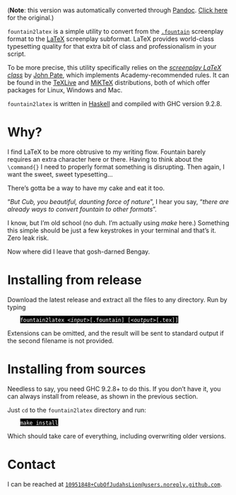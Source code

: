 (**Note**: this version was automatically converted through
[Pandoc](https://pandoc.org/).
[Click here](https://docs.google.com/viewer?url=https://raw.githubusercontent.com/CubOfJudahsLion/fountain2latex/master/README.pdf) for the original.)



`fountain2latex` is a simple utility to convert from the
[`.fountain`](https://fountain.io/) screenplay format to the
[LaTeX](https://www.latex-project.org/) screenplay subformat. LaTeX
provides world-class typesetting quality for that extra bit of class and
professionalism in your script.

To be more precise, this utility specifically relies on the *[screenplay
LaTeX class](https://www.ctan.org/pkg/screenplay)* by [John
Pate](http://dvc.org.uk/johnny.html), which implements
Academy-recommended rules. It can be found in the
[TeXLive](https://tug.org/texlive/) and [MiKTeX](https://miktex.org/)
distributions, both of which offer packages for Linux, Windows and Mac.

`fountain2latex` is written in [Haskell](https://haskell.org) and
compiled with GHC version 9.2.8.

# Why?

I find LaTeX to be more obtrusive to my writing flow. Fountain barely
requires an extra character here or there. Having to think about the
`\command{}` I need to properly format something is disrupting. Then
again, I want the sweet, sweet typesetting…

There’s gotta be a way to have my cake and eat it too.

“*But Cub, you beautiful, daunting force of nature*”, I hear you say,
“*there are already ways to convert fountain to other formats*”.

I know, but I’m old school (no duh. I’m actually using *make* here.)
Something this simple should be just a few keystrokes in your terminal
and that’s it. Zero leak risk.

Now where did I leave that gosh-darned Bengay.

# Installing from release

Download the latest release and extract all the files to any directory.
Run by typing  
  
`    `<span style="background-color: Black"><span style="color: White">`fountain2latex `*`<input>`*`[.fountain] [`*`<output>`*`[.tex]]`</span></span>  
  
Extensions can be omitted, and the result will be sent to standard
output if the second filename is not provided.

# Installing from sources

Needless to say, you need GHC 9.2.8+ to do this. If you don’t have it,
you can always install from release, as shown in the previous section.

Just `cd` to the `fountain2latex` directory and run:  
  
`    `<span style="background-color: Black"><span style="color: White">`make install`</span></span>  
  
Which should take care of everything, including overwriting older
versions.

# Contact

I can be reached at
[`10951848+CubOfJudahsLion@users.noreply.github.com`](mailto:10951848+CubOfJudahsLion@users.noreply.github.com).  
  
